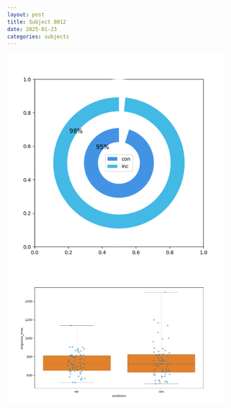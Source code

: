 ```yaml
---
layout: post
title: Subject 8012
date: 2025-01-23
categories: subjects
---
```


![](data/8012/run-7/8012_accuracy_by_condition.png)
![](data/8012/run-7/8012_rt.png)
